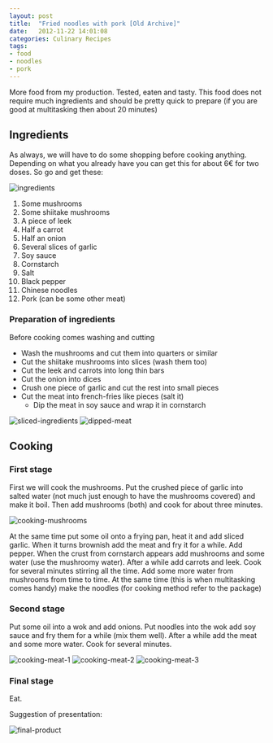 ```yaml
---
layout: post
title:  "Fried noodles with pork [Old Archive]"
date:   2012-11-22 14:01:08
categories: Culinary Recipes
tags:
- food
- noodles
- pork
---
```


More food from my production. Tested, eaten and tasty. This food does not require much ingredients and should be pretty quick to prepare (if you are good at multitasking then about 20 minutes)

## Ingredients

As always, we will have to do some shopping before cooking anything. Depending on what you already have you can get this for about 6€ for two doses. So go and get these:

![ingredients]

1.  Some mushrooms
2.  Some shiitake mushrooms
3.  A piece of leek
4.  Half a carrot
5.  Half an onion
6.  Several slices of garlic
7.  Soy sauce
8.  Cornstarch
9.  Salt
10. Black pepper
11. Chinese noodles
12. Pork (can be some other meat)

### Preparation of ingredients

Before cooking comes washing and cutting

*   Wash the mushrooms and cut them into quarters or similar
*   Cut the shiitake mushrooms into slices (wash them too)
*   Cut the leek and carrots into long thin bars
*   Cut the onion into dices
*   Crush one piece of garlic and cut the rest into small pieces
*   Cut the meat into french-fries like pieces (salt it) 
    *   Dip the meat in soy sauce and wrap it in cornstarch

![sliced-ingredients]
![dipped-meat]

## Cooking

### First stage

First we will cook the mushrooms. Put the crushed piece of garlic into salted water (not much just enough to have the mushrooms covered) and make it boil. Then add mushrooms (both) and cook for about three minutes.

![cooking-mushrooms]

At the same time put some oil onto a frying pan, heat it and add sliced garlic. When it turns brownish add the meat and fry it for a while. Add pepper. When the crust from cornstarch appears add mushrooms and some water (use the mushroomy water). After a while add carrots and leek. Cook for several minutes stirring all the time. Add some more water from mushrooms from time to time. At the same time (this is when multitasking comes handy) make the noodles (for cooking method refer to the package)

### Second stage

Put some oil into a wok and add onions. Put noodles into the wok add soy sauce and fry them for a while (mix them well). After a while add the meat and some more water. Cook for several minutes.

![cooking-meat-1]
![cooking-meat-2]
![cooking-meat-3]

### Final stage

Eat.

Suggestion of presentation:

![final-product]

 [ingredients]: /images/fried-noodles/Ingredients.jpg
 [sliced-ingredients]: /images/fried-noodles/Sliced-Ingredients.jpg
 [dipped-meat]: /images/fried-noodles/Dipped-Meat.jpg
 [cooking-mushrooms]: /images/fried-noodles/Cooking-Mushrooms.jpg
 [cooking-meat-1]: /images/fried-noodles/Cooking-Meat-1.jpg
 [cooking-meat-2]: /images/fried-noodles/Cooking-Meat-2.jpg
 [cooking-meat-3]: /images/fried-noodles/Cooking-Meat-3.jpg
 [final-product]: /images/fried-noodles/Final-Product.jpg